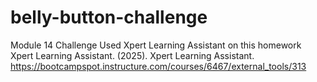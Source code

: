 # belly-button-challenge
Module 14 Challenge
Used Xpert Learning Assistant on this homework
Xpert Learning Assistant. (2025). Xpert Learning Assistant. https://bootcampspot.instructure.com/courses/6467/external_tools/313

